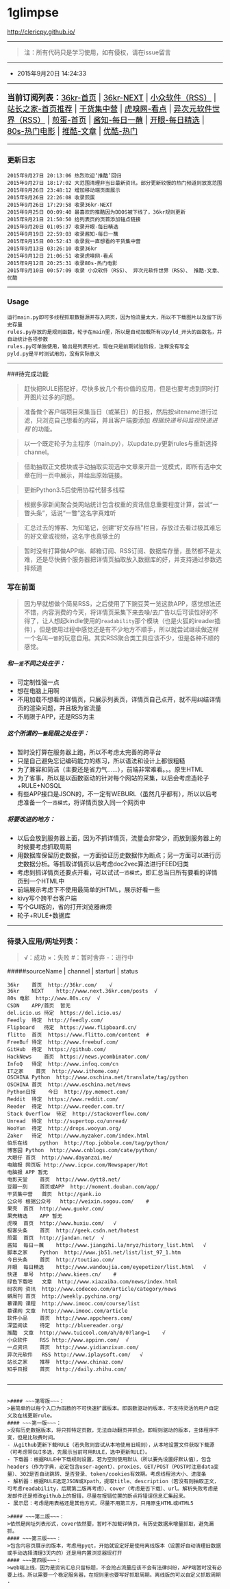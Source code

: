 # 1glimpse
http://clericpy.github.io/

---


>注：所有代码只是学习使用，如有侵权，请在issue留言

---

* 2015年9月20日 14:24:33

---

<p style="font-size:18px;"><strong>当前订阅列表：</strong><a title="36氪是一个关注互联网创业的科技博客，旨在帮助互联网创业者实现创业梦。我们相信每个人都可以像来氪星人超人那样强大无比。还行吧，有质有量还有料" href="http://36kr.com/" target="_blank" style="color:#000000;">36kr-首页</a> | <a title="36氪是一个关注互联网创业的科技博客，旗下NEXT栏目的宗旨是不错过任何一个新产品。不错，简洁明了信息量大" href="http://www.next.36kr.com/posts" target="_blank" style="color:#000000;">36kr-NEXT</a> | <a title="分享免费、小巧、实用、有趣、绿色的软件。“我最喜欢的软件”栏目非常有价值，并且不定期更新优秀软件测评与推荐，值得一看。" href="http://www.appinn.com/" target="_blank" style="color:#000000;">小众软件（RSS）</a> | <a title="站长之家(中国站长站)为个人站长与企业网络提供全面的站长资讯、最新最全的源代码程序下载、海量建站素材、强大的搜索优化辅助工具、网络产品设计与运营理念以及一站式网络解决方案。做网站的应该都用过。" href="http://www.chinaz.com/" target="_blank" style="color:#000000;">站长之家-首页推荐</a> | <a title="每日分享妹子图和技术干货，还有供大家中午休息的休闲视频。妹子质量大约在70分以上，技术偏向于移动开发或前端，视频是真好东西，和“开眼”的逼格不一样。" href="http://gank.io/" target="_blank" style="color:#000000;">干货集中营</a> | <a title="虎嗅网是一个有视角的、个性化商业资讯与交流平台,核心关注对象是包括公众公司与创业型企业在内的一系列明星公司。部分重要内容在推酷有收录，其他焦点资讯仍值得看一下" href="http://www.huxiu.com/focus" target="_blank" style="color:#000000;">虎嗅网-看点</a> | <a title="很有特色的软件博客!推荐精选实用的软件,并提供相当详细且精美的图文评测，有大量绿色、实用软件及资源下载。评测语气相对客观，是通过软件提升效率的一大门户。" href="http://www.iplaysoft.com/" target="_blank" style="color:#000000;">异次元软件世界（RSS）</a> | <a title="地球上没有新鲜事……Whatever..." href="http://jandan.net/" target="_blank" style="color:#000000;">煎蛋-首页</a> | <a title="专为学生打造的第一款知识互动百科应用!精选词条百科开拓眼界,话题分类投你所好,脑洞大开思维碰撞,还能随时随地在线学习,用知识传播正能量!对于我这种懒得看百科的来说，看看这个也不错" href="http://www.jiangzhi.la/mryz/history_list.html" target="_blank" style="color:#000000;">酱知-每日一蘸</a> | <a title="开眼，是豌豆荚出品的一款精品短视频日报应用。在这里，我们会每天为你推荐精心挑选的短视频，它们可能是创意惊人的大牌广告，可能是鲜为人知的美丽风景，也可能是专业的美食攻略或有品位的穿衣指导。挺多“外面”的视频……话说，流量预警啊" href="http://www.wandoujia.com/eyepetizer/list.html" target="_blank" style="color:#000000;">开眼-每日精选</a> | <a title="专业提供MP4格式的手机视频下载,电影,电视剧,动漫,综艺,音乐短片，平时下电影的去处" href="http://www.80s.cn/" target="_blank" style="color:#000000;">80s-热门电影</a> | <a title="推酷网是面向IT人的个性化阅读网站,其背后的推荐引擎通过智能化的分析,向用户推荐感兴趣的科技资讯、产品设计、网络营销、技术文章等内容。它最大的收录价值在于，不但汇聚了当前主流IT资讯类网站的内容，并且在其中进行了精选，省去了浏览冷门知识的时间。" href="http://www.tuicool.com/ah" target="_blank" style="color:#000000;">推酷-文章</a> | <a title="视频服务平台,提供视频播放,视频发布,视频搜索,视频分享...对于这个网站，不想多做评论" href="http://www.youku.com/" target="_blank" style="color:#000000;">优酷-热门</a></p>

---

### 更新日志
```
2015年9月27日 20:13:06 热烈欢迎‘推酷’回归
2015年9月27日 18:17:02 大范围清理非当日最新资讯，部分更新较慢的热门频道则放宽范围
2015年9月26日 23:48:12 增加移动端页面展示
2015年9月26日 22:26:08 收录煎蛋
2015年9月26日 17:29:58 收录36kr-NEXT
2015年9月25日 00:09:40 最喜欢的推酷因为DDOS被下线了，36kr规则更新
2015年9月21日 21:50:50 给列表页的页首添加锚点链接
2015年9月20日 01:05:37 收录开眼-每日精选
2015年9月19日 22:59:03 收录酱知-每日一蘸
2015年9月15日 00:52:43 收录我一直想看的干货集中营
2015年9月13日 03:26:10 收录36kr
2015年9月12日 21:06:51 收录虎嗅网-看点
2015年9月12日 20:25:31 收录80s-热门电影
2015年9月10日 00:57:09 收录 小众软件（RSS）、 异次元软件世界（RSS）、 推酷-文章、优酷

```


------

### Usage
```
运行main.py即可多线程抓取数据源并存入网页，因为怕流量太大，所以不下载图片以及留下历史存量
rules.py存放的是规则函数，轮子在main里，所以是自动加载所有以pyld_开头的函数名，并自动统计各项参数
rules.py可单独使用，输出是列表形式，现在只是前期试验阶段，注释没有写全
pyld.py是平时测试用的，没有实际意义

```


---


###待完成功能

>赶快把RULE搭配好，尽快多放几个有价值的应用，但是也要考虑到同时打开图片过多的问题。

>准备做个客户端项目采集当日（或某日）的日报，然后按sitename进行过滤，只浏览自己想看的内容，并且客户端要添加 *根据快递号码监视快递进程* 的功能。

>以一个既定轮子为主程序（main.py），以update.py更新rules与重新选择channel。

>借助抽取正文模块或手动抽取实现选中文章来开启一览模式，即所有选中文章在同一页中展示，并给出原始链接。

>更新Python3.5后使用协程代替多线程

>根据多家新闻聚合类网站统计包含权重的资讯信息重要程度计算，尝试“一瞥头条”，话说“一瞥”这名字真难听

>汇总过去的博客、为知笔记，创建“好文存档”栏目，存放过去看过极其难忘的好文章或视频，这名字也真够土的

>暂时没有打算做APP端、邮箱订阅、RSS订阅、数据库存量，虽然都不是太难，还是尽快搞个服务器把详情页抽取放入数据库的好，并支持通过参数选择频道


### 写在前面
>因为早就想做个简易RSS，之后使用了下豌豆荚一览这款APP，感觉想法还不错，内容消费的今天，将详情页采集下来去噪/去广告以后可读性好的不得了，让人想起kindle使用的`readability`那个模块（也是火狐的ireader插件），但是使用过程中感觉还是有不少地方不顺手，所以就尝试继续做这样一个名叫`一瞥`的玩意自用。其实RSS聚合类工具应该不少，但是各种不顺的感觉。

##### 和`一览`不同之处在于：
* 可定制性强一点
* 想在电脑上用啊
* 不用加载不想看的详情页，只展示列表页，详情页自己点开，就不用纠结详情页的渲染问题，并且极为省流量
* 不局限于APP，还是RSS为主

##### 这个所谓的`一瞥`局限之处在于：
* 暂时没打算在服务器上跑，所以不考虑太完善的跨平台
* 只是自己避免忘记编码能力的练习，所以语法和设计上都很粗糙
* 为了兼容和简洁（主要还是省力气……），前端非常难看。。。原生HTML
* 为了省事，所以是以函数驱动的针对每个网站的采集，以后会考虑造轮子+RULE+NOSQL
* 有些APP接口是JSON的，不一定有WEBURL（虽然几乎都有），所以以后考虑准备一个`一览模式`，将详情页放入同一个网页中

##### 将要改进的地方：
* 以后会放到服务器上面，因为不抓详情页，流量会非常少，而放到服务器上的时候要考虑抓取周期
* 用数据库保留历史数据，一方面验证历史数据作为断点；另一方面可以进行历史数据分析。等抓取详情页以后考虑doc2vec算法进行FEED归类
* 考虑到抓详情页还要点开看，可以试试`一览模式`，即汇总当日所有要看的详情页到一个HTML中
* 前端展示考虑下不使用最简单的HTML，展示好看一些
* kivy写个跨平台客户端
* 写个GUI版的，省的打开浏览器麻烦
* 轮子+RULE+数据库

------

### 待录入应用/网址列表：
> √：成功 ×：失败 #：暂时舍弃 -：进行中 

#####sourceName | channel | starturl | status

```
36kr	首页	http://36kr.com/ 	√
36kr	NEXT	http://www.next.36kr.com/posts	√
80s	电影	http://www.80s.cn/	√
CSDN	APP/首页	暂无	
del.icio.us	待定	https://del.icio.us/	
Feedly	待定	http://feedly.com/	
Flipboard	待定	https://www.flipboard.cn/	
flitto	首页	https://www.flitto.com/content	#
FreeBuf	待定	http://www.freebuf.com/	
GitHub	待定	https://github.com/	
HackNews	首页	https://news.ycombinator.com/	
InfoQ	待定	http://www.infoq.com/cn	
IT之家	首页	http://www.ithome.com/ 	
OSCHINA	Python	http://www.oschina.net/translate/tag/python   	
OSCHINA	首页	http://www.oschina.net/news  	
Python日报	今日	http://py.memect.com/ 	
Reddit	待定	https://www.reddit.com/	
Reeder	待定	http://www.reeder.com.tr/	
Stack Overflow	待定	http://stackoverflow.com/	
Unread	待定	http://supertop.co/unread/	
WooYun	待定	http://drops.wooyun.org/	
Zaker	待定	http://www.myzaker.com/index.html	
伯乐在线	python	http://top.jobbole.com/tag/python/	
博客园	Python	http://www.cnblogs.com/cate/python/  	
大眼仔	首页	http://www.dayanzai.me/ 	
电脑报	网页版	http://www.icpcw.com/Newspaper/Hot 	
电脑报	APP	暂无	
电影天堂	首页	http://www.dytt8.net/ 	
豆瓣一刻	首页或APP	http://moment.douban.com/app/	
干货集中营	首页	http://gank.io	
公众号	根据公众号	http://weixin.sogou.com/	#
果壳	首页	http://www.guokr.com/ 	
果壳精选	APP	暂无	
虎嗅	首页	http://www.huxiu.com/ 	√
极客头条	首页	http://geek.csdn.net/hotest	
煎蛋	首页	http://jandan.net/	√
酱知	每日一蘸	http://www.jiangzhi.la/mryz/history_list.html	√
脚本之家	Python	http://www.jb51.net/list/list_97_1.htm 	
今日头条	首页	http://toutiao.com/ 	
开眼	每日精选	http://www.wandoujia.com/eyepetizer/list.html	√
快递	单号	http://www.kiees.cn/ 	#
绿色下载吧	文章	http://www.xiazaiba.com/news/index.html	
码农网	资讯	http://www.codeceo.com/article/category/news	
蟒周刊	首页	http://weekly.pychina.org/  	
慕课网	课程	http://www.imooc.com/course/list	
慕课网	文章	http://www.imooc.com/article 	
软件小品	首页	http://www.appcheers.com/ 	
深蓝阅读	待定	http://bluereader.org/	
推酷	文章	http://www.tuicool.com/ah/0/0?lang=1 	√
小众软件	RSS	http://www.appinn.com/	√
一点资讯	首页	http://www.yidianzixun.com/ 	
异次元软件	RSS	http://www.iplaysoft.com/ 	√
站长之家	推荐	http://www.chinaz.com/	
知乎日报	首页	http://daily.zhihu.com/ 	
  
```




-----------

~~~过期笔记（已删除）~~~：

>#### ~~~第零版~~~：
>最简单的以每个入口为函数的不可快速扩展版本。即函数驱动的版本，不支持灵活的用户自定义及在线更新rule。
#### ~~~第一版~~~：
>没有历史数据版本，将只抓特定页数，无法自动翻页并抓全。即规则驱动的版本，主体程序不变，但是比较费时间。
- 从github更新下载RULE（若失败则尝试从本地使用旧规则），从本地设置文件获取下载源（可考虑带GUI多选，先展示当前可用RULE，选中更新RULE）。
- 下载器：根据RULE中下载规则设置，若为空则使用默认（所以要先设置好默认值），包含headers（作为字典，必定包含user-agent）、proxies、GET/POST（POST时注意data变量）、302是否自动跳转、是否登录、token/cookies有效期。考虑线程池大小、进度条
- 解析器：根据RULE选定JSON或Xpath，提取title、description（若没有则抽取正文，可考虑readability，后期第二版再考虑）、cover（考虑是否下载）、url。解析失败考虑是发邮件还是修改github上的报错，尽量在报错位置的断点将错误信息汇集起来。
- 展示层：考虑是用表格还是其他方式，尽量不用第三方，只用原生HTML或HTML5

>#### ~~~第二版~~~：
>依然是网址列表形式，cover依然要，暂时不加载详情页，有历史数据来增量抓取，避免漏抓。
#### ~~~第三版~~~：
>包含内容页展示的版本，考虑用pyqt，开始就设定好是使用离线版本（设置好自动清理旧数据或手动选择清理3天内的）还是用内置浏览器现打开
#### ~~~第四版~~~：
>web端上线，因为是资讯汇总只留标题，不会抢占流量应该不会有法律纠纷，APP端暂时没有必要上线。所以需要一个稳定服务器，在规则里也要写好抓取周期。离线版的可以自定义抓取周期
.